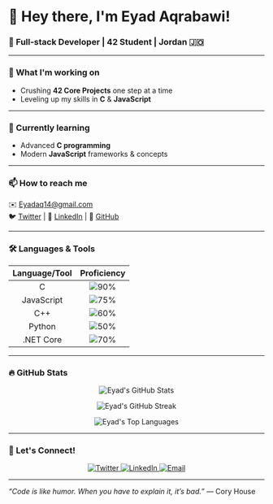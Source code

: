 # 👋 Hey there, I'm Eyad Aqrabawi!

### 🚀 Full-stack Developer | 42 Student | Jordan 🇯🇴

---

### 🔭 What I'm working on
- Crushing **42 Core Projects** one step at a time  
- Leveling up my skills in **C** & **JavaScript**

---

### 🌱 Currently learning
- Advanced **C programming**  
- Modern **JavaScript** frameworks & concepts  

---

### 📫 How to reach me  
✉️ [Eyadaq14@gmail.com](mailto:Eyadaq14@gmail.com)  
🐦 [Twitter](https://twitter.com/eyadiaqrabawi) | 💼 [LinkedIn](https://linkedin.com/in/eyadaq00) | 🐙 [GitHub](https://github.com/eyadaq)

---

### 🛠️ Languages & Tools

| Language/Tool | Proficiency |
| :-----------: | :---------: |
| C             | ![90%](https://progress-bar.dev/90/?color=brightgreen) |
| JavaScript    | ![75%](https://progress-bar.dev/75/?color=yellow) |
| C++           | ![60%](https://progress-bar.dev/60/?color=orange) |
| Python        | ![50%](https://progress-bar.dev/50/?color=red) |
| .NET Core     | ![70%](https://progress-bar.dev/70/?color=blue) |

---

### 🔥 GitHub Stats

<p align="center">
  <img src="https://github-readme-stats.vercel.app/api?username=eyadaq&show_icons=true&count_private=true&theme=radical" alt="Eyad's GitHub Stats" />
</p>

<p align="center">
  <img src="https://github-readme-streak-stats.herokuapp.com/?user=eyadaq&theme=radical" alt="Eyad's GitHub Streak" />
</p>

<p align="center">
  <img src="https://github-readme-stats.vercel.app/api/top-langs/?username=eyadaq&layout=compact&theme=radical" alt="Eyad's Top Languages" />
</p>

---

### 🤝 Let's Connect!

<p align="center">
  <a href="https://twitter.com/eyadiaqrabawi" target="_blank">
    <img src="https://img.shields.io/badge/Twitter-00acee?style=for-the-badge&logo=twitter&logoColor=white" alt="Twitter"/>
  </a>
  <a href="https://linkedin.com/in/eyadaq00" target="_blank">
    <img src="https://img.shields.io/badge/LinkedIn-0077b5?style=for-the-badge&logo=linkedin&logoColor=white" alt="LinkedIn"/>
  </a>
  <a href="mailto:Eyadaq14@gmail.com" target="_blank">
    <img src="https://img.shields.io/badge/Email-D14836?style=for-the-badge&logo=gmail&logoColor=white" alt="Email"/>
  </a>
</p>

---

*“Code is like humor. When you have to explain it, it’s bad.”* — Cory House
